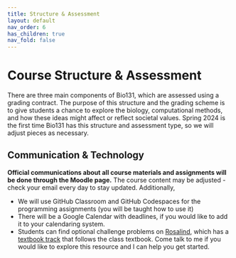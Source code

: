 ```yaml
---
title: Structure & Assessment
layout: default
nav_order: 6
has_children: true
nav_fold: false
---
```


# Course Structure & Assessment

There are three main components of Bio131, which are assessed using a grading contract. The purpose of this structure and the grading scheme is to give students a chance to explore the biology, computational methods, and how these ideas might affect or reflect societal values. Spring 2024 is the first time Bio131 has this structure and assessment type, so we will adjust pieces as necessary.

## Communication & Technology

**Official communications about all course materials and assignments will be done through the Moodle page.** The course content may be adjusted - check your email every day to stay updated. Additionally,
- We will use GitHub Classroom and GitHub Codespaces for the programming assignments (you will be taught how to use it)
- There will be a Google Calendar with deadlines, if you would like to add it to your calendaring system.
- Students can find optional challenge problems on [Rosalind](https://rosalind.info/problems/locations/), which has a [textbook track](https://rosalind.info/problems/list-view/?location=bioinformatics-textbook-track) that follows the class textbook. Come talk to me if you would like to explore this resource and I can help you get started.
